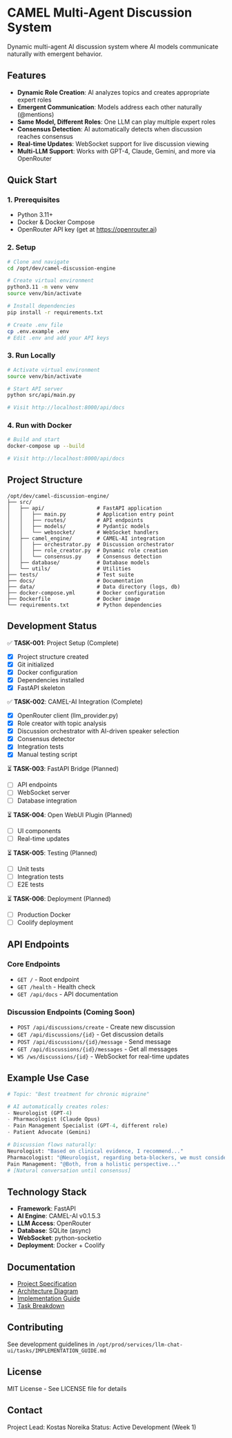 # CAMEL Multi-Agent Discussion System

Dynamic multi-agent AI discussion system where AI models communicate naturally with emergent behavior.

## Features

- **Dynamic Role Creation**: AI analyzes topics and creates appropriate expert roles
- **Emergent Communication**: Models address each other naturally (@mentions)
- **Same Model, Different Roles**: One LLM can play multiple expert roles
- **Consensus Detection**: AI automatically detects when discussion reaches consensus
- **Real-time Updates**: WebSocket support for live discussion viewing
- **Multi-LLM Support**: Works with GPT-4, Claude, Gemini, and more via OpenRouter

## Quick Start

### 1. Prerequisites

- Python 3.11+
- Docker & Docker Compose
- OpenRouter API key (get at https://openrouter.ai)

### 2. Setup

```bash
# Clone and navigate
cd /opt/dev/camel-discussion-engine

# Create virtual environment
python3.11 -m venv venv
source venv/bin/activate

# Install dependencies
pip install -r requirements.txt

# Create .env file
cp .env.example .env
# Edit .env and add your API keys
```

### 3. Run Locally

```bash
# Activate virtual environment
source venv/bin/activate

# Start API server
python src/api/main.py

# Visit http://localhost:8000/api/docs
```

### 4. Run with Docker

```bash
# Build and start
docker-compose up --build

# Visit http://localhost:8000/api/docs
```

## Project Structure

```
/opt/dev/camel-discussion-engine/
├── src/
│   ├── api/                 # FastAPI application
│   │   ├── main.py          # Application entry point
│   │   ├── routes/          # API endpoints
│   │   ├── models/          # Pydantic models
│   │   └── websocket/       # WebSocket handlers
│   ├── camel_engine/        # CAMEL-AI integration
│   │   ├── orchestrator.py  # Discussion orchestrator
│   │   ├── role_creator.py  # Dynamic role creation
│   │   └── consensus.py     # Consensus detection
│   ├── database/            # Database models
│   └── utils/               # Utilities
├── tests/                   # Test suite
├── docs/                    # Documentation
├── data/                    # Data directory (logs, db)
├── docker-compose.yml       # Docker configuration
├── Dockerfile               # Docker image
└── requirements.txt         # Python dependencies
```

## Development Status

✅ **TASK-001**: Project Setup (Complete)
- [x] Project structure created
- [x] Git initialized
- [x] Docker configuration
- [x] Dependencies installed
- [x] FastAPI skeleton

✅ **TASK-002**: CAMEL-AI Integration (Complete)
- [x] OpenRouter client (llm_provider.py)
- [x] Role creator with topic analysis
- [x] Discussion orchestrator with AI-driven speaker selection
- [x] Consensus detector
- [x] Integration tests
- [x] Manual testing script

⏳ **TASK-003**: FastAPI Bridge (Planned)
- [ ] API endpoints
- [ ] WebSocket server
- [ ] Database integration

⏳ **TASK-004**: Open WebUI Plugin (Planned)
- [ ] UI components
- [ ] Real-time updates

⏳ **TASK-005**: Testing (Planned)
- [ ] Unit tests
- [ ] Integration tests
- [ ] E2E tests

⏳ **TASK-006**: Deployment (Planned)
- [ ] Production Docker
- [ ] Coolify deployment

## API Endpoints

### Core Endpoints

- `GET /` - Root endpoint
- `GET /health` - Health check
- `GET /api/docs` - API documentation

### Discussion Endpoints (Coming Soon)

- `POST /api/discussions/create` - Create new discussion
- `GET /api/discussions/{id}` - Get discussion details
- `POST /api/discussions/{id}/message` - Send message
- `GET /api/discussions/{id}/messages` - Get all messages
- `WS /ws/discussions/{id}` - WebSocket for real-time updates

## Example Use Case

```python
# Topic: "Best treatment for chronic migraine"

# AI automatically creates roles:
- Neurologist (GPT-4)
- Pharmacologist (Claude Opus)
- Pain Management Specialist (GPT-4, different role)
- Patient Advocate (Gemini)

# Discussion flows naturally:
Neurologist: "Based on clinical evidence, I recommend..."
Pharmacologist: "@Neurologist, regarding beta-blockers, we must consider..."
Pain Management: "@Both, from a holistic perspective..."
# [Natural conversation until consensus]
```

## Technology Stack

- **Framework**: FastAPI
- **AI Engine**: CAMEL-AI v0.1.5.3
- **LLM Access**: OpenRouter
- **Database**: SQLite (async)
- **WebSocket**: python-socketio
- **Deployment**: Docker + Coolify

## Documentation

- [Project Specification](/opt/prod/services/llm-chat-ui/tasks/PROJECT_SPECIFICATION.md)
- [Architecture Diagram](/opt/prod/services/llm-chat-ui/tasks/ARCHITECTURE_DIAGRAM.md)
- [Implementation Guide](/opt/prod/services/llm-chat-ui/tasks/IMPLEMENTATION_GUIDE.md)
- [Task Breakdown](/opt/prod/services/llm-chat-ui/tasks/README.md)

## Contributing

See development guidelines in `/opt/prod/services/llm-chat-ui/tasks/IMPLEMENTATION_GUIDE.md`

## License

MIT License - See LICENSE file for details

## Contact

Project Lead: Kostas Noreika
Status: Active Development (Week 1)
